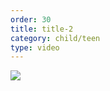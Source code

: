 ```yaml
---
order: 30
title: title-2
category: child/teen
type: video
---
```


[![](../../static/images/goal-setting-cover.webp)](../../static/videos/goal-setting.mp4)